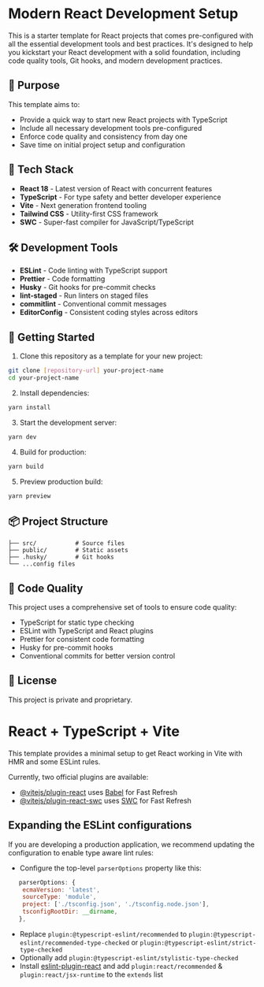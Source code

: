 # Modern React Development Setup

This is a starter template for React projects that comes pre-configured with all the essential development tools and best practices. It's designed to help you kickstart your React development with a solid foundation, including code quality tools, Git hooks, and modern development practices.

## 🎯 Purpose

This template aims to:
- Provide a quick way to start new React projects with TypeScript
- Include all necessary development tools pre-configured
- Enforce code quality and consistency from day one
- Save time on initial project setup and configuration

## 🚀 Tech Stack

- **React 18** - Latest version of React with concurrent features
- **TypeScript** - For type safety and better developer experience
- **Vite** - Next generation frontend tooling
- **Tailwind CSS** - Utility-first CSS framework
- **SWC** - Super-fast compiler for JavaScript/TypeScript

## 🛠️ Development Tools

- **ESLint** - Code linting with TypeScript support
- **Prettier** - Code formatting
- **Husky** - Git hooks for pre-commit checks
- **lint-staged** - Run linters on staged files
- **commitlint** - Conventional commit messages
- **EditorConfig** - Consistent coding styles across editors

## 🏁 Getting Started

1. Clone this repository as a template for your new project:
```bash
git clone [repository-url] your-project-name
cd your-project-name
```

2. Install dependencies:
```bash
yarn install
```

3. Start the development server:
```bash
yarn dev
```

4. Build for production:
```bash
yarn build
```

5. Preview production build:
```bash
yarn preview
```

## 📦 Project Structure

```
├── src/           # Source files
├── public/        # Static assets
├── .husky/        # Git hooks
└── ...config files
```

## 🔧 Code Quality

This project uses a comprehensive set of tools to ensure code quality:

- TypeScript for static type checking
- ESLint with TypeScript and React plugins
- Prettier for consistent code formatting
- Husky for pre-commit hooks
- Conventional commits for better version control

## 📝 License

This project is private and proprietary.

# React + TypeScript + Vite

This template provides a minimal setup to get React working in Vite with HMR and some ESLint rules.

Currently, two official plugins are available:

- [@vitejs/plugin-react](https://github.com/vitejs/vite-plugin-react/blob/main/packages/plugin-react/README.md) uses [Babel](https://babeljs.io/) for Fast Refresh
- [@vitejs/plugin-react-swc](https://github.com/vitejs/vite-plugin-react-swc) uses [SWC](https://swc.rs/) for Fast Refresh

## Expanding the ESLint configurations

If you are developing a production application, we recommend updating the configuration to enable type aware lint rules:

- Configure the top-level `parserOptions` property like this:

```js
   parserOptions: {
    ecmaVersion: 'latest',
    sourceType: 'module',
    project: ['./tsconfig.json', './tsconfig.node.json'],
    tsconfigRootDir: __dirname,
   },
```

- Replace `plugin:@typescript-eslint/recommended` to `plugin:@typescript-eslint/recommended-type-checked` or `plugin:@typescript-eslint/strict-type-checked`
- Optionally add `plugin:@typescript-eslint/stylistic-type-checked`
- Install [eslint-plugin-react](https://github.com/jsx-eslint/eslint-plugin-react) and add `plugin:react/recommended` & `plugin:react/jsx-runtime` to the `extends` list
